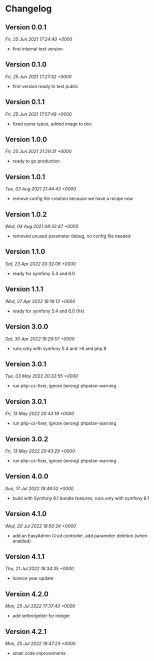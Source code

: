 # Changelog


## Version 0.0.1
*Fri, 25 Jun 2021 17:24:40 +0000*
- first internal test version


## Version 0.1.0
*Fri, 25 Jun 2021 17:27:52 +0000*
- first version ready to test public


## Version 0.1.1
*Fri, 25 Jun 2021 17:57:48 +0000*
- fixed some typos, added image to doc


## Version 1.0.0
*Fri, 25 Jun 2021 21:29:31 +0000*
- ready to go production


## Version 1.0.1
*Tue, 03 Aug 2021 21:44:43 +0000*
- remove config file creation because we have a recipe now


## Version 1.0.2
*Wed, 04 Aug 2021 08:32:47 +0000*
- removed unused parameter debug, no config file needed


## Version 1.1.0
*Sat, 23 Apr 2022 20:32:06 +0000*
- ready for symfony 5.4 and 6.0


## Version 1.1.1
*Wed, 27 Apr 2022 16:16:12 +0000*
- ready for symfony 5.4 and 6.0 (fix)


## Version 3.0.0
*Sat, 30 Apr 2022 19:29:57 +0000*
- runs only with symfony 5.4 and >6 and php 8


## Version 3.0.1
*Tue, 03 May 2022 20:32:55 +0000*
- run php-cs-fixer, ignore (wrong) phpstan-warning


## Version 3.0.1
*Fri, 13 May 2022 20:43:19 +0000*
- run php-cs-fixer, ignore (wrong) phpstan-warning


## Version 3.0.2
*Fri, 13 May 2022 20:43:29 +0000*
- run php-cs-fixer, ignore (wrong) phpstan-warning


## Version 4.0.0
*Sun, 17 Jul 2022 19:49:52 +0000*
- build with Symfony 6.1 bundle features, runs only with symfony 6.1


## Version 4.1.0
*Wed, 20 Jul 2022 18:50:24 +0000*
- add an EasyAdmin Crud controller, add parameter deletion (when enabled)


## Version 4.1.1
*Thu, 21 Jul 2022 18:34:35 +0000*
- licence year update


## Version 4.2.0
*Mon, 25 Jul 2022 17:37:43 +0000*
- add setter/getter for integer


## Version 4.2.1
*Mon, 25 Jul 2022 19:47:23 +0000*
- small code improvements

